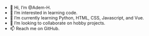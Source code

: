 - 👋 Hi, I’m @Adem-H.
- 👀 I’m interested in learning code.
- 🌱 I’m currently learning Python, HTML, CSS, Javascript, and Vue.
- 💞️ I’m looking to collaborate on hobby projects.
- 📫 Reach me on GitHub.

<!---
Adem-H/Adem-H is a ✨ special ✨ repository because its `README.md` (this file) appears on your GitHub profile.
You can click the Preview link to take a look at your changes.
--->
